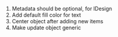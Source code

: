 1. Metadata should be optional, for IDesign
2. Add default fill color for text
3. Center object after adding new items
4. Make update object generic
